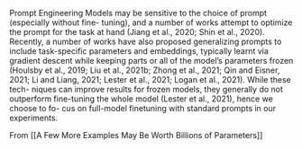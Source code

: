 Prompt Engineering Models may be sensitive to the choice of prompt (especially without fine- tuning), and a number of works attempt to optimize the prompt for the task at hand (Jiang et al., 2020; Shin et al., 2020). Recently, a number of works have also proposed generalizing prompts to include task-specific parameters and embeddings, typically learnt via gradient descent while keeping parts or all of the model’s parameters frozen (Houlsby et al., 2019; Liu et al., 2021b; Zhong et al., 2021; Qin and Eisner, 2021; Li and Liang, 2021; Lester et al., 2021; Logan et al., 2021). While these tech- niques can improve results for frozen models, they generally do not outperform fine-tuning the whole model (Lester et al., 2021), hence we choose to fo- cus on full-model finetuning with standard prompts in our experiments.

From [[A Few More Examples May Be Worth Billions of Parameters]]
